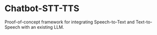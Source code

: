 # Chatbot-STT-TTS
Proof-of-concept framework for integrating Speech-to-Text and Text-to-Speech with an existing LLM.
